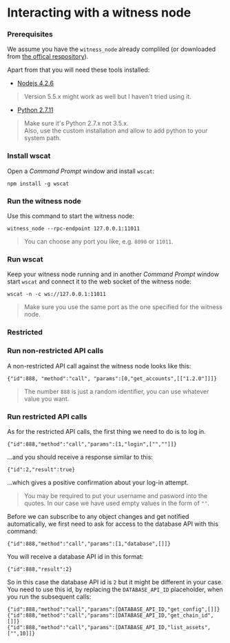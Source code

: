 # Interacting with a witness node
### Prerequisites

We assume  you have the `witness_node` already compliled (or downloaded from [the offical respository](https://github.com/bitshares/bitshares-2/releases/latest)).

Apart from that you will need these tools installed:

* [Nodejs 4.2.6](https://nodejs.org/dist/v4.2.5/node-v4.2.5-x64.msi)
> Version 5.5.x might work as well but I haven't tried using it.

* [Python 2.7.11](https://www.python.org/ftp/python/2.7.11/python-2.7.11.msi)
> Make sure it's Python 2.7.x not 3.5.x.  
Also, use the custom installation and allow to add python to your system path.

### Install wscat
Open a *Command Prompt* window and install `wscat`:
```
npm install -g wscat
```

### Run the witness node
Use this command to start the witness node:
```
witness_node --rpc-endpoint 127.0.0.1:11011
```
> You can choose any port you like, e.g. `8090` or `11011`.

### Run wscat
Keep your witness node running and in another *Command Prompt* window start `wscat` and connect it to the web socket of the witness node:
```
wscat -n -c ws://127.0.0.1:11011
```
> Make sure you use the same port as the one specified for the witness node.

### Restricted


### Run non-restricted API calls
A non-restricted API call against the witness node looks like this:
```
{"id":888, "method":"call", "params":[0,"get_accounts",[["1.2.0"]]]}  
```
> The number `888` is just a random identifier, you can use whatever value you want.

### Run restricted API calls
As for the restricted API calls, the first thing we need to do is to log in.
```
{"id":888,"method":"call","params":[1,"login",["",""]]}
```
...and you should receive a response similar to this:
```
{"id":2,"result":true}
```
...which gives a positive confirmation about your log-in attempt.

> You may be required to put your username and pasword into the quotes. In our case we have used empty values in the form of `""`.

Before we can subscribe to any object changes and get notified automatically, we first need to ask for access to the database API with this command:
```
{"id":888,"method":"call","params":[1,"database",[]]}  
```
You will receive a database API id in this format:
```
{"id":888,"result":2}
```
So in this case the database API id is `2` but it might be different in your case. You need to use this id, by replacing the `DATABASE_API_ID` placeholder, when you run the subsequent calls:
```
{"id":888,"method":"call","params":[DATABASE_API_ID,"get_config",[]]}  
{"id":888,"method":"call","params":[DATABASE_API_ID,"get_chain_id",[]]}  
{"id":888,"method":"call","params":[DATABASE_API_ID,"list_assets",["",10]]}  
```